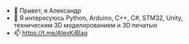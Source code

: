 - 👋 Привет, я Александр
- 👀 Я интересуюсь Python, Arduino, C++, C#, STM32, Unity, техническим 3D моделированием и 3D печатью
- 📫 https://t.me/AlexKiBlag
